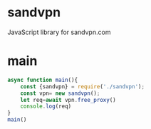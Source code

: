 # sandvpn
JavaScript library for sandvpn.com
# main
```js
async function main(){
    const {sandvpn} = require('./sandvpn');
    const vpn= new sandvpn();
    let req=await vpn.free_proxy()
    console.log(req)
}
main()
```
